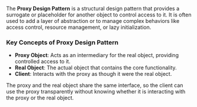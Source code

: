 
The **Proxy Design Pattern** is a structural design pattern that provides a surrogate or placeholder for another object to control access to it. It is often used to add a layer of abstraction or to manage complex behaviors like access control, resource management, or lazy initialization.

### Key Concepts of Proxy Design Pattern

- **Proxy Object**: Acts as an intermediary for the real object, providing controlled access to it.
- **Real Object**: The actual object that contains the core functionality.
- **Client**: Interacts with the proxy as though it were the real object.

The proxy and the real object share the same interface, so the client can use the proxy transparently without knowing whether it is interacting with the proxy or the real object.